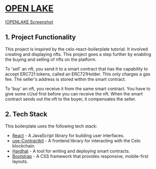 # [OPEN LAKE](https://raphaelndonga.github.io/celo-react)
[!OPENLAKE Screenshot](/src/assets/img/screenshot.png)

## 1. Project Functionality
This project is inspired by the celo-react-boilerplate tutorial. It involved creating and displaying nfts. This project goes a step further by enabling the buying and selling of nfts on the platform. 

To 'sell' an nft, you send it to a smart contract that has the capability to accept 
ERC721 tokens, called an ERC721Holder. This only charges a gas fee. The seller's address is stored within the smart contract.

To 'buy' an nft, you receive it from the same smart contract. You have to give some cUsd first before you can receive the nft. When the smart contract sends out the nft to the buyer, it compensates the seller.

## 2. Tech Stack
This boilerplate uses the following tech stack:
- [React](https://reactjs.org/) - A JavaScript library for building user interfaces.
- [use-Contractkit](contractkit
) - A frontend library for interacting with the Celo blockchain.
- [Hardhat](https://hardhat.org/) - A tool for writing and deploying smart contracts.
- [Bootstrap](https://getbootstrap.com/) - A CSS framework that provides responsive, mobile-first layouts.

